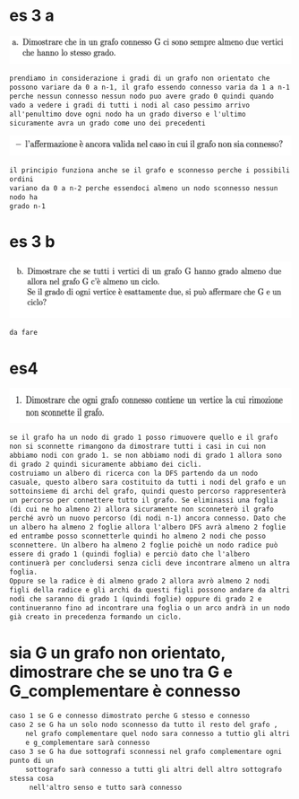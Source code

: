 #
# es 3 a
![es3.1.1](../img/es3_1.png)

    prendiamo in considerazione i gradi di un grafo non orientato che possono variare da 0 a n-1, il grafo essendo connesso varia da 1 a n-1 perche nessun connesso nessun nodo puo avere grado 0 quindi quando vado a vedere i gradi di tutti i nodi al caso pessimo arrivo 
    all'penultimo dove ogni nodo ha un grado diverso e l'ultimo sicuramente avra un grado come uno dei precedenti

![es3.1.2](../img/es3_1_1.png)

    il principio funziona anche se il grafo e sconnesso perche i possibili ordini 
    variano da 0 a n-2 perche essendoci almeno un nodo sconnesso nessun nodo ha 
    grado n-1
#
# es 3 b
![es3.2](../img/es3_2.png)

    da fare 
#    
# es4
![es4](../img/es4_1.png)


    se il grafo ha un nodo di grado 1 posso rimuovere quello e il grafo non si sconnette rimangono da dimostrare tutti i casi in cui non abbiamo nodi con grado 1. se non abbiamo nodi di grado 1 allora sono di grado 2 quindi sicuramente abbiamo dei cicli.
    costruiamo un albero di ricerca con la DFS partendo da un nodo casuale, questo albero sara costituito da tutti i nodi del grafo e un sottoinsieme di archi del grafo, quindi questo percorso rappresenterà un percorso per connettere tutto il grafo. Se eliminassi una foglia (di cui ne ho almeno 2) allora sicuramente non sconneterò il grafo perché avrò un nuovo percorso (di nodi n-1) ancora connesso. Dato che un albero ha almeno 2 foglie allora l'albero DFS avrà almeno 2 foglie ed entrambe posso sconnetterle quindi ho almeno 2 nodi che posso sconnettere. Un albero ha almeno 2 foglie poichè un nodo radice può essere di grado 1 (quindi foglia) e perciò dato che l'albero continuerà per concludersi senza cicli deve incontrare almeno un altra foglia.
    Oppure se la radice è di almeno grado 2 allora avrò almeno 2 nodi figli della radice e gli archi da questi figli possono andare da altri nodi che saranno di grado 1 (quindi foglie) oppure di grado 2 e continueranno fino ad incontrare una foglia o un arco andrà in un nodo già creato in precedenza formando un ciclo.



# sia G un grafo non orientato, dimostrare che se uno tra G e G_complementare è connesso 

    caso 1 se G e connesso dimostrato perche G stesso e connesso 
    caso 2 se G ha un solo nodo sconnesso da tutto il resto del grafo , 
        nel grafo complementare quel nodo sara connesso a tuttio gli altri 
        e g_complementare sarà connesso
    caso 3 se G ha due sottografi sconnessi nel grafo complementare ogni punto di un 
        sottografo sarà connesso a tutti gli altri dell altro sottografo stessa cosa
         nell'altro senso e tutto sarà connesso 
